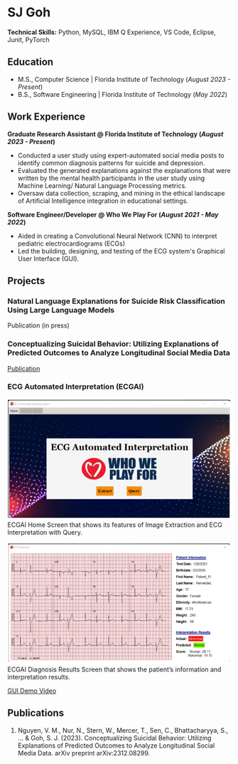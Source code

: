 # SJ Goh

**Technical Skills:** Python, MySQL, IBM Q Experience, VS Code, Eclipse, Junit, PyTorch

## Education
- M.S., Computer Science | Florida Institute of Technology (_August 2023 - Present_)
- B.S., Software Engineering | Florida Institute of Technology (_May 2022_)

## Work Experience
**Graduate Research Assistant @ Florida Institute of Technology (_August 2023 - Present_)**
- Conducted a user study using expert-automated social media posts to identify common diagnosis patterns for suicide and depression.
- Evaluated the generated explanations against the explanations that were written by the mental health participants in the user study using Machine Learning/ Natural Language Processing metrics.
- Oversaw data collection, scraping, and mining in the ethical landscape of Artificial Intelligence integration in educational settings.

**Software Engineer/Developer @ Who We Play For (_August 2021 - May 2022_)**
- Aided in creating a Convolutional Neural Network (CNN) to interpret pediatric electrocardiograms (ECGs)
- Led the building, designing, and testing of the ECG system's Graphical User Interface (GUI).

## Projects
### Natural Language Explanations for Suicide Risk Classification Using Large Language Models
Publication (in press)

### Conceptualizing Suicidal Behavior: Utilizing Explanations of Predicted Outcomes to Analyze Longitudinal Social Media Data
[Publication](https://arxiv.org/abs/2312.08299)

### ECG Automated Interpretation (ECGAI)
![ECG Home Screen](GUI_Home.png)
ECGAI Home Screen that shows its features of Image Extraction and ECG Interpretation with Query. 

![ECG Results Screen](GUI.png)
ECGAI Diagnosis Results Screen that shows the patient’s information and interpretation results. 

[GUI Demo Video](https://drive.google.com/file/d/1-qP9rrQgHox8bDNeIgJ2bw7nouTjK59B/view?usp=sharing)

## Publications
1. Nguyen, V. M., Nur, N., Stern, W., Mercer, T., Sen, C., Bhattacharyya, S., ... & Goh, S. J. (2023). Conceptualizing Suicidal Behavior: Utilizing Explanations of Predicted Outcomes to Analyze Longitudinal Social Media Data. arXiv preprint arXiv:2312.08299.
